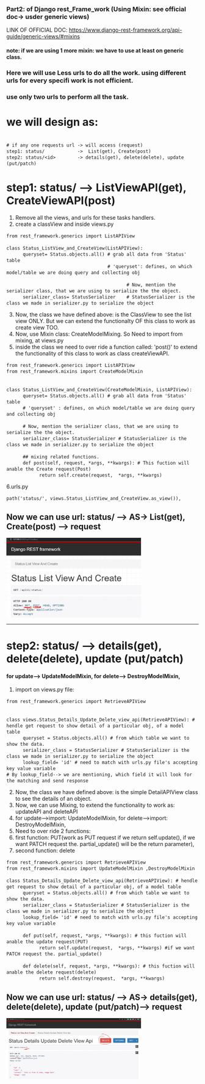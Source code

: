 ### Part2: of Django rest_Frame_work (Using Mixin: see official doc-> usder generic views)
LINK OF OFFICIAL DOC: https://www.django-rest-framework.org/api-guide/generic-views/#mixins
#### note: if we are using 1 more mixin: we have to use at least on generic class.
### Here we will use Less urls to do all the work. using different urls for every specifi work is not efficient.
### use only two urls to perform all the task.
# we will design as:
```

# if any one requests url -> will access (request)
step1: status/            ->  List(get), Create(post)
step2: status/<id>        -> details(get), delete(delete), update (put/patch)

```


# step1: status/ --> ListViewAPI(get), CreateViewAPI(post)
1. Remove all the views, and urls for these tasks handlers.
2. create a classView and inside views.py
```
from rest_framework.generics import ListAPIView

class Status_ListView_and_CreateView(ListAPIView): 
      queryset= Status.objects.all() # grab all data from 'Status' table
                                     # 'queryset': defines, on which model/table we are doing query and collecting obj
      
                                            # Now, mention the serializer class, that we are using to serialize the the object.
      serializer_class= StatusSerializer    # StatusSerializer is the class we made in serializer.py to serialize the object
```
3. Now, the class we have defined above: is the ClassView to see the list view ONLY. But we can extend the functionalty OF this class to work as create view TOO.
4. Now, use Mixin class: CreateModelMixing. So Need to import from mixing, at views.py
5. inside the class we need to over ride a function called: 'post()' to extend the functionality of this class to work as class createViewAPI.
```
from rest_framework.generics import ListAPIView
from rest_framework.mixins import CreateModelMixin


class Status_ListView_and_CreateView(CreateModelMixin, ListAPIView): 
      queryset= Status.objects.all() # grab all data from 'Status' table
      # 'queryset' : defines, on which model/table we are doing query and collecting obj
      
      # Now, mention the serializer class, that we are using to serialize the the object.
      serializer_class= StatusSerializer # StatusSerializer is the class we made in serializer.py to serialize the object
      
      ## mixing related functions.
      def post(self, request, *args, **kwargs): # This fuction will anable the Create request(Post)
            return self.create(request,  *args, **kwargs)
```
6.urls.py
```
path('status/', views.Status_ListView_and_CreateView.as_view()),
```

## Now we can use url: status/ --> AS->  List(get), Create(post) --> request
<img src="Test API RESPONSE BY HTML JS/GET and POST request using Mixing.JPG" alt="alt" width="70%">
<br>
<hr>

# step2: status/<id> --> details(get), delete(delete), update (put/patch)
#### for update--> UpdateModelMixin, for delete--> DestroyModelMixin,
1. import on views.py file:
```
from rest_framework.generics import RetrieveAPIView


class views.Status_Details_Update_Delete_view_api(RetrieveAPIView): # hendle get request to show detail of a particular obj, of a model table 
      queryset = Status.objects.all() # from which table we want to show the data.
      serializer_class = StatusSerializer # StatusSerializer is the class we made in serializer.py to serialize the object
      lookup_field= 'id' # need to match with urls.py file's accepting key value variable
# By lookup_field--> we are mentioning, which field it will look for the matching and send response

```
2. Now, the class we have defined above: is the simple DetailAPIView class to see the details of an object. 
3. Now, we can use Mixing, to extend the functionality to work as: updateAPI and deleteAPI
4. for update-->import: UpdateModelMixin, for delete-->import: DestroyModelMixin,
5. Need to over ride 2 functions:
6. first function: PUT(work as PUT request if we return self.update(), if we want PATCH request the. partial_update() will be the return parameter), 
7. second function: delete
```
from rest_framework.generics import RetrieveAPIView
from rest_framework.mixins import UpdateModelMixin ,DestroyModelMixin

class Status_Details_Update_Delete_view_api(RetrieveAPIView): # hendle get request to show detail of a particular obj, of a model table 
      queryset = Status.objects.all() # from which table we want to show the data.
      serializer_class = StatusSerializer # StatusSerializer is the class we made in serializer.py to serialize the object
      lookup_field= 'id' # need to match with urls.py file's accepting key value variable

      def put(self, request, *args, **kwargs): # this fuction will anable the update request(PUT)
            return self.update(request,  *args, **kwargs) #if we want PATCH request the. partial_update()
      
      def delete(self, request, *args, **kwargs): # this fuction will anable the delete request(delete)
            return self.destroy(request,  *args, **kwargs)    
```
## Now we can use url: status/<id> --> AS-> details(get), delete(delete), update (put/patch)--> request
<img src="Test API RESPONSE BY HTML JS/details,delete and update request using Mixing.JPG" alt="alt" width="70%">